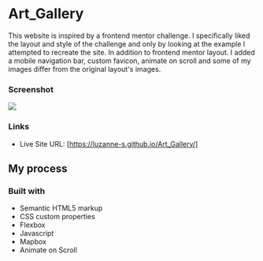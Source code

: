 # Art_Gallery

This website is inspired by a frontend mentor challenge. I specifically liked the layout and style of the challenge and only by looking at the example I attempted to recreate the site.
In addition to frontend mentor layout. I added a mobile navigation bar, custom favicon, animate on scroll and some of my images differ from the original layout's images.

### Screenshot

![](./mg.png)


### Links

- Live Site URL: [https://luzanne-s.github.io/Art_Gallery/]

## My process

### Built with

- Semantic HTML5 markup
- CSS custom properties
- Flexbox
- Javascript
- Mapbox 
- Animate on Scroll
